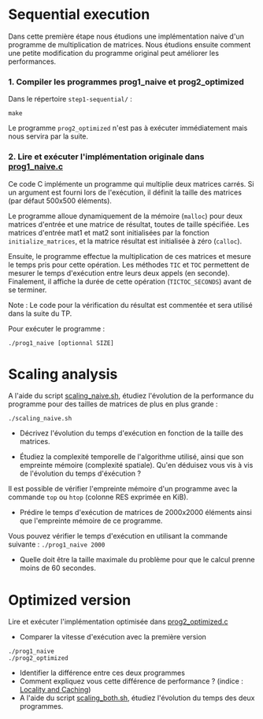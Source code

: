 # Sequential execution
Dans cette première étape nous étudions une implémentation naive d'un programme de multiplication de matrices. Nous étudions ensuite comment une petite modification du programme original peut améliorer les performances.

### **1. Compiler les programmes prog1_naive et prog2_optimized**
Dans le répertoire `step1-sequential/` :

```make```

Le programme `prog2_optimized` n'est pas à exécuter immédiatement mais nous servira par la suite.

### **2. Lire et exécuter l'implémentation originale dans [prog1_naive.c](./prog1_naive.c)**


Ce code C implémente un programme qui multiplie deux matrices carrés. Si un argument est fourni lors de l'exécution, il définit la taille des matrices (par défaut 500x500 éléments).

Le programme alloue dynamiquement de la mémoire (`malloc`) pour deux matrices d'entrée et une matrice de résultat, toutes de taille spécifiée. Les matrices d'entrée mat1 et mat2 sont initialisées par la fonction `initialize_matrices`, et la matrice résultat est initialisée à zéro (`calloc`).

Ensuite, le programme effectue la multiplication de ces matrices et mesure le temps pris pour cette opération. Les méthodes `TIC` et `TOC` permettent de mesurer le temps d'exécution entre leurs deux appels (en seconde).
Finalement, il affiche la durée de cette opération (`TICTOC_SECONDS`) avant de se terminer. 

Note : Le code pour la vérification du résultat est commentée et sera utilisé dans la suite du TP.

Pour exécuter le programme :
```
./prog1_naive [optionnal SIZE]
```



# Scaling analysis

A l'aide du script [scaling_naive.sh](./scaling_naive.sh), étudiez l'évolution de la performance du programme pour des tailles de matrices de plus en plus grande :
```
./scaling_naive.sh
```

 - Décrivez l'évolution du temps d'exécution en fonction de la taille des matrices.
 
 - Étudiez la complexité temporelle de l'algorithme utilisé, ainsi que son empreinte mémoire (complexité spatiale). Qu'en déduisez vous vis à vis de l'évolution du temps d'éxécution ?

Il est possible de vérifier l'empreinte mémoire d'un programme avec la commande `top` ou `htop` (colonne RES exprimée en KiB).

 - Prédire le temps d'exécution de matrices de 2000x2000 éléments ainsi que l'empreinte mémoire de ce programme.

 Vous pouvez vérifier le temps d'exécution en utilisant la commande suivante :
 `./prog1_naive 2000`

- Quelle doit être la taille maximale du problème pour que le calcul prenne moins de 60 secondes.


# Optimized version
Lire et exécuter l'implémentation optimisée dans [prog2_optimized.c](./prog2_optimized.c)

- Comparer la vitesse d'exécution avec la première version
```
./prog1_naive 
./prog2_optimized
```

- Identifier la différence entre ces deux programmes
- Comment expliquez vous cette différence de performance ?
(indice : [Locality and Caching](https://www.cs.utexas.edu/users/fussell/courses/cs429h/lectures/Lecture_18-429h.pdf))
- A l'aide du script [scaling_both.sh](./scaling_both.sh), étudiez l'évolution du temps des deux programmes.








